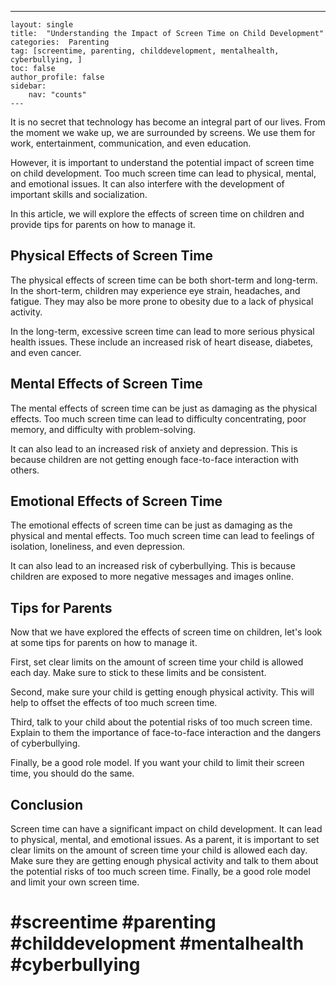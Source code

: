 ---
    layout: single
    title:  "Understanding the Impact of Screen Time on Child Development"
    categories:  Parenting
    tag: [screentime, parenting, childdevelopment, mentalhealth, cyberbullying, ]
    toc: false
    author_profile: false
    sidebar:
        nav: "counts"
    ---
    
It is no secret that technology has become an integral part of our lives. From the moment we wake up, we are surrounded by screens. We use them for work, entertainment, communication, and even education. 

However, it is important to understand the potential impact of screen time on child development. Too much screen time can lead to physical, mental, and emotional issues. It can also interfere with the development of important skills and socialization.

In this article, we will explore the effects of screen time on children and provide tips for parents on how to manage it.

## Physical Effects of Screen Time

The physical effects of screen time can be both short-term and long-term. In the short-term, children may experience eye strain, headaches, and fatigue. They may also be more prone to obesity due to a lack of physical activity.

In the long-term, excessive screen time can lead to more serious physical health issues. These include an increased risk of heart disease, diabetes, and even cancer.

## Mental Effects of Screen Time

The mental effects of screen time can be just as damaging as the physical effects. Too much screen time can lead to difficulty concentrating, poor memory, and difficulty with problem-solving.

It can also lead to an increased risk of anxiety and depression. This is because children are not getting enough face-to-face interaction with others.

## Emotional Effects of Screen Time

The emotional effects of screen time can be just as damaging as the physical and mental effects. Too much screen time can lead to feelings of isolation, loneliness, and even depression.

It can also lead to an increased risk of cyberbullying. This is because children are exposed to more negative messages and images online.

## Tips for Parents

Now that we have explored the effects of screen time on children, let's look at some tips for parents on how to manage it.

First, set clear limits on the amount of screen time your child is allowed each day. Make sure to stick to these limits and be consistent.

Second, make sure your child is getting enough physical activity. This will help to offset the effects of too much screen time.

Third, talk to your child about the potential risks of too much screen time. Explain to them the importance of face-to-face interaction and the dangers of cyberbullying.

Finally, be a good role model. If you want your child to limit their screen time, you should do the same.

## Conclusion

Screen time can have a significant impact on child development. It can lead to physical, mental, and emotional issues. As a parent, it is important to set clear limits on the amount of screen time your child is allowed each day. Make sure they are getting enough physical activity and talk to them about the potential risks of too much screen time. Finally, be a good role model and limit your own screen time.

# #screentime #parenting #childdevelopment #mentalhealth #cyberbullying